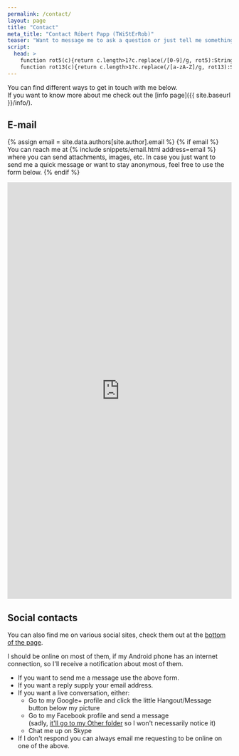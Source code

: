 ```yaml
---
permalink: /contact/
layout: page
title: "Contact"
meta_title: "Contact Róbert Papp (TWiStErRob)"
teaser: "Want to message me to ask a question or just tell me something?"
script:
  head: >
    function rot5(c){return c.length>1?c.replace(/[0-9]/g, rot5):String.fromCharCode((c<="9"?57:57)>=(c=c.charCodeAt(0)+5)?c:c-10);}
    function rot13(c){return c.length>1?c.replace(/[a-zA-Z]/g, rot13):String.fromCharCode((c<="Z"?90:122)>=(c=c.charCodeAt(0)+13)?c:c-26);}
---
```

You can find different ways to get in touch with me below.  
If you want to know more about me check out the [info page]({{ site.baseurl }}/info/).

## E-mail

{% assign email = site.data.authors[site.author].email %}
{% if email %}
You can reach me at {% include snippets/email.html address=email %} where you can send attachments, images, etc. In case you just want to send me a quick message or want to stay anonymous, feel free to use the form below.
{% endif %}

<p><iframe src="https://docs.google.com/forms/d/1cG89BafxKwdxv9kzS-C_MjZfte0Ldlz37vr0m2U77jA/viewform?embedded=true"
           width="100%" height="935" frameborder="0" marginwidth="0" marginheight="0" scrolling="yes">Loading...</iframe></p>

## Social contacts

You can also find me on various social sites, check them out at the [bottom of the page](#subfooter).

I should be online on most of them, if my Android phone has an internet connection, so I'll receive a notification about most of them.

 * If you want to send me a message use the above form.
 * If you want a reply supply your email address.
 * If you want a live conversation, either:
   * Go to my Google+ profile and click the little Hangout/Message button below my picture
   * Go to my Facebook profile and send a message  
     (sadly, [it'll go to my Other folder](https://www.facebook.com/help/398578543552207) so I won't necessarily notice it)
   * Chat me up on Skype
 * If I don't respond you can always email me requesting to be online on one of the above.
